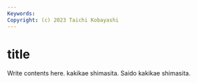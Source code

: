 ```yaml
---
Keywords:
Copyright: (c) 2023 Taichi Kobayashi
---
```


# title

Write contents here.
kakikae shimasita.
Saido kakikae shimasita.

